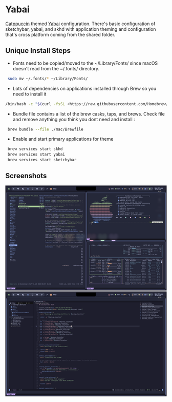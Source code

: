 # Yabai

[Catppuccin](https://github.com/catppuccin/catppuccin) themed [Yabai](https://github.com/koekeishiya/yabai) configuration.
There's basic configuration of sketchybar, yabai, and skhd with application theming and configuration that's cross platform coming from the shared folder.

## Unique Install Steps

- Fonts need to be copied/moved to the ~/Library/Fonts/ since macOS doesn't read from the ~/.fonts/ directory.

```bash
 sudo mv ~/.fonts/* ~/Library/Fonts/
```

- Lots of dependencies on applications installed through Brew so you need to install it

```bash
/bin/bash -c "$(curl -fsSL <https://raw.githubusercontent.com/Homebrew/install/HEAD/install.sh>)"

```

- Bundle file contains a list of the brew casks, taps, and brews. Check file and remove anything you think you dont need and install :

```bash
 brew bundle --file ./mac/Brewfile
```

- Enable and start primary applications for theme

```bash
 brew services start skhd
 brew services start yabai
 brew services start sketchybar
```

## Screenshots

![macos-yabai-tiling](../../../assets/macos-yabai-tiling.png)
![macos-yabai-nvim](../../../assets/macos-yabai-nvim.png)
